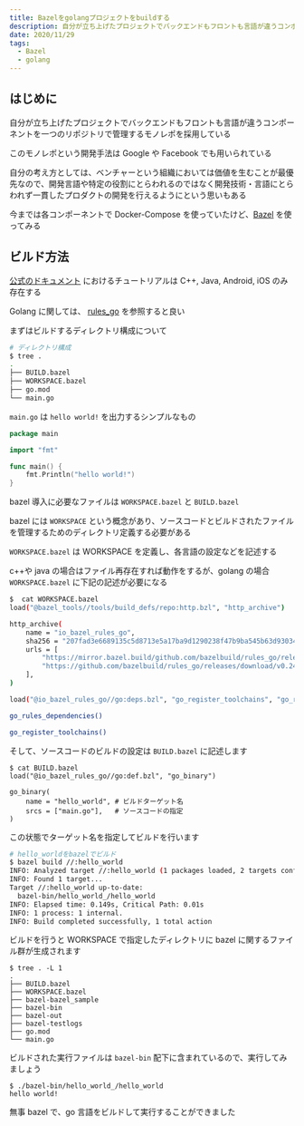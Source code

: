 ```yaml
---
title: Bazelをgolangプロジェクトをbuildする
description: 自分が立ち上げたプロジェクトでバックエンドもフロントも言語が違うコンポーネントを一つのリポジトリで管理するモノレポを採用している　このモノレポという開発手法はGoogleやFacebookでも用いられている 自分の考え方としては、ベンチャーという組織においては価値を生むことが最優先なので...
date: 2020/11/29
tags:
  - Bazel
  - golang
---
```


## はじめに

自分が立ち上げたプロジェクトでバックエンドもフロントも言語が違うコンポーネントを一つのリポジトリで管理するモノレポを採用している

このモノレポという開発手法は Google や Facebook でも用いられている

自分の考え方としては、ベンチャーという組織においては価値を生むことが最優先なので、開発言語や特定の役割にとらわれるのではなく開発技術・言語にとらわれず一貫したプロダクトの開発を行えるようにという思いもある

今までは各コンポーネントで Docker-Compose を使っていたけど、[Bazel](https://docs.bazel.build/versions/3.7.0/tutorial/cpp.html) を使ってみる

## ビルド方法

[公式のドキュメント](https://docs.bazel.build/versions/3.7.0/getting-started.html) におけるチュートリアルは C++, Java, Android, iOS のみ存在する

Golang に関しては、 [rules_go](https://github.com/bazelbuild/rules_go) を参照すると良い

まずはビルドするディレクトリ構成について

```bash
# ディレクトリ構成
$ tree .
.
├── BUILD.bazel
├── WORKSPACE.bazel
├── go.mod
└── main.go
```

`main.go` は `hello world!` を出力するシンプルなもの

```go
package main

import "fmt"

func main() {
	fmt.Println("hello world!")
}
```

bazel 導入に必要なファイルは `WORKSPACE.bazel` と `BUILD.bazel`

bazel には `WORKSPACE` という概念があり、ソースコードとビルドされたファイルを管理するためのディレクトリ定義する必要がある

`WORKSPACE.bazel` は WORKSPACE を定義し、各言語の設定などを記述する

c++や java の場合はファイル再存在すれば動作をするが、golang の場合 `WORKSPACE.bazel` に下記の記述が必要になる

```sh
$  cat WORKSPACE.bazel
load("@bazel_tools//tools/build_defs/repo:http.bzl", "http_archive")

http_archive(
    name = "io_bazel_rules_go",
    sha256 = "207fad3e6689135c5d8713e5a17ba9d1290238f47b9ba545b63d9303406209c6",
    urls = [
        "https://mirror.bazel.build/github.com/bazelbuild/rules_go/releases/download/v0.24.7/rules_go-v0.24.7.tar.gz",
        "https://github.com/bazelbuild/rules_go/releases/download/v0.24.7/rules_go-v0.24.7.tar.gz",
    ],
)

load("@io_bazel_rules_go//go:deps.bzl", "go_register_toolchains", "go_rules_dependencies")

go_rules_dependencies()

go_register_toolchains()
```

そして、ソースコードのビルドの設定は `BUILD.bazel` に記述します

```
$ cat BUILD.bazel
load("@io_bazel_rules_go//go:def.bzl", "go_binary")

go_binary(
    name = "hello_world", # ビルドターゲット名
    srcs = ["main.go"],   # ソースコードの指定
)
```

この状態でターゲット名を指定してビルドを行います

```bash
# hello_worldをbazelでビルド
$ bazel build //:hello_world
INFO: Analyzed target //:hello_world (1 packages loaded, 2 targets configured).
INFO: Found 1 target...
Target //:hello_world up-to-date:
  bazel-bin/hello_world_/hello_world
INFO: Elapsed time: 0.149s, Critical Path: 0.01s
INFO: 1 process: 1 internal.
INFO: Build completed successfully, 1 total action
```

ビルドを行うと WORKSPACE で指定したディレクトリに bazel に関するファイル群が生成されます

```
$ tree . -L 1
.
├── BUILD.bazel
├── WORKSPACE.bazel
├── bazel-bazel_sample
├── bazel-bin
├── bazel-out
├── bazel-testlogs
├── go.mod
└── main.go
```

ビルドされた実行ファイルは `bazel-bin` 配下に含まれているので、実行してみましょう

```
$ ./bazel-bin/hello_world_/hello_world
hello world!
```

無事 bazel で、go 言語をビルドして実行することができました

